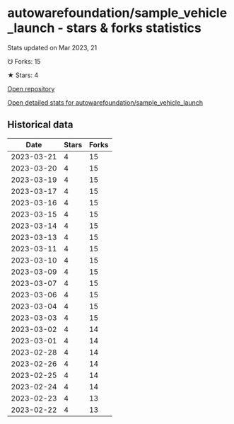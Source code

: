 # autowarefoundation/sample_vehicle_launch - stars & forks statistics

Stats updated on Mar 2023, 21

☋ Forks: 15

★ Stars: 4

[Open repository](https://github.com/autowarefoundation/sample_vehicle_launch)

[Open detailed stats for autowarefoundation/sample_vehicle_launch](https://reviewgithub.com/rep/autowarefoundation/sample_vehicle_launch)

## Historical data
| Date | Stars | Forks |
|------|-------|-------|
| 2023-03-21 | 4 | 15 | 
| 2023-03-20 | 4 | 15 | 
| 2023-03-19 | 4 | 15 | 
| 2023-03-17 | 4 | 15 | 
| 2023-03-16 | 4 | 15 | 
| 2023-03-15 | 4 | 15 | 
| 2023-03-14 | 4 | 15 | 
| 2023-03-13 | 4 | 15 | 
| 2023-03-11 | 4 | 15 | 
| 2023-03-10 | 4 | 15 | 
| 2023-03-09 | 4 | 15 | 
| 2023-03-07 | 4 | 15 | 
| 2023-03-06 | 4 | 15 | 
| 2023-03-04 | 4 | 15 | 
| 2023-03-03 | 4 | 15 | 
| 2023-03-02 | 4 | 14 | 
| 2023-03-01 | 4 | 14 | 
| 2023-02-28 | 4 | 14 | 
| 2023-02-26 | 4 | 14 | 
| 2023-02-25 | 4 | 14 | 
| 2023-02-24 | 4 | 14 | 
| 2023-02-23 | 4 | 13 | 
| 2023-02-22 | 4 | 13 | 

